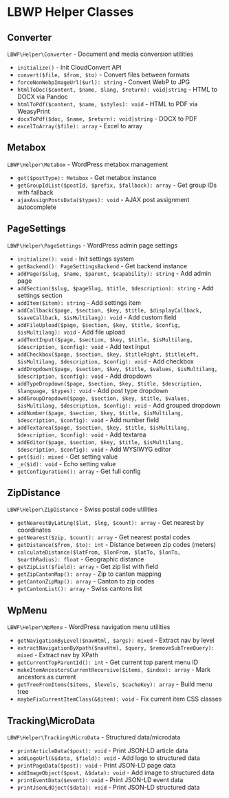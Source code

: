 # LBWP Helper Classes

## Converter
`LBWP\Helper\Converter` - Document and media conversion utilities
- `initialize()` - Init CloudConvert API
- `convert($file, $from, $to)` - Convert files between formats
- `forceNonWebpImageUrl($url): string` - Convert WebP to JPG
- `htmlToDoc($content, $name, $lang, $return): void|string` - HTML to DOCX via Pandoc
- `htmlToPdf($content, $name, $styles): void` - HTML to PDF via WeasyPrint
- `docxToPdf($doc, $name, $return): void|string` - DOCX to PDF
- `excelToArray($file): array` - Excel to array

## Metabox
`LBWP\Helper\Metabox` - WordPress metabox management
- `get($postType): Metabox` - Get metabox instance
- `getGroupIdList($postId, $prefix, $fallback): array` - Get group IDs with fallback
- `ajaxAssignPostsData($types): void` - AJAX post assignment autocomplete

## PageSettings
`LBWP\Helper\PageSettings` - WordPress admin page settings
- `initialize(): void` - Init settings system
- `getBackend(): PageSettingsBackend` - Get backend instance
- `addPage($slug, $name, $parent, $capability): string` - Add admin page
- `addSection($slug, $pageSlug, $title, $description): string` - Add settings section
- `addItem($item): string` - Add settings item
- `addCallback($page, $section, $key, $title, $displayCallback, $saveCallback, $isMultilang): void` - Add custom field
- `addFileUpload($page, $section, $key, $title, $config, $isMultilang): void` - Add file upload
- `addTextInput($page, $section, $key, $title, $isMultilang, $description, $config): void` - Add text input
- `addCheckbox($page, $section, $key, $titleRight, $titleLeft, $isMultilang, $description, $config): void` - Add checkbox
- `addDropdown($page, $section, $key, $title, $values, $isMultilang, $description, $config): void` - Add dropdown
- `addTypeDropdown($page, $section, $key, $title, $description, $language, $types): void` - Add post type dropdown
- `addGroupDropdown($page, $section, $key, $title, $values, $isMultilang, $description, $config): void` - Add grouped dropdown
- `addNumber($page, $section, $key, $title, $isMultilang, $description, $config): void` - Add number field
- `addTextarea($page, $section, $key, $title, $isMultilang, $description, $config): void` - Add textarea
- `addEditor($page, $section, $key, $title, $isMultilang, $description, $config): void` - Add WYSIWYG editor
- `get($id): mixed` - Get setting value
- `_e($id): void` - Echo setting value
- `getConfiguration(): array` - Get full config

## ZipDistance
`LBWP\Helper\ZipDistance` - Swiss postal code utilities
- `getNearestByLatLng($lat, $lng, $count): array` - Get nearest by coordinates
- `getNearest($zip, $count): array` - Get nearest postal codes
- `getDistance($from, $to): int` - Distance between zip codes (meters)
- `calculateDistance($latFrom, $lonFrom, $latTo, $lonTo, $earthRadius): float` - Geographic distance
- `getZipList($field): array` - Get zip list with field
- `getZipCantonMap(): array` - Zip to canton mapping
- `getCantonZipMap(): array` - Canton to zip codes
- `getCantonList(): array` - Swiss cantons list

## WpMenu
`LBWP\Helper\WpMenu` - WordPress navigation menu utilities
- `getNavigationByLevel($navHtml, $args): mixed` - Extract nav by level
- `extractNavigationByXpath($navHtml, $query, $removeSubTreeQuery): mixed` - Extract nav by XPath
- `getCurrentTopParentId(): int` - Get current top parent menu ID
- `makeItemAncestorsCurrentRecursive($items, $index): array` - Mark ancestors as current
- `getTreeFromItems($items, $levels, $cacheKey): array` - Build menu tree
- `maybeFixCurrentItemClass(&$item): void` - Fix current item CSS classes

## Tracking\MicroData
`LBWP\Helper\Tracking\MicroData` - Structured data/microdata
- `printArticleData($post): void` - Print JSON-LD article data
- `addLogoUrl(&$data, $field): void` - Add logo to structured data
- `printPageData($post): void` - Print JSON-LD page data
- `addImageObject($post, &$data): void` - Add image to structured data
- `printEventData($event): void` - Print JSON-LD event data
- `printJsonLdOject($data): void` - Print JSON-LD structured data